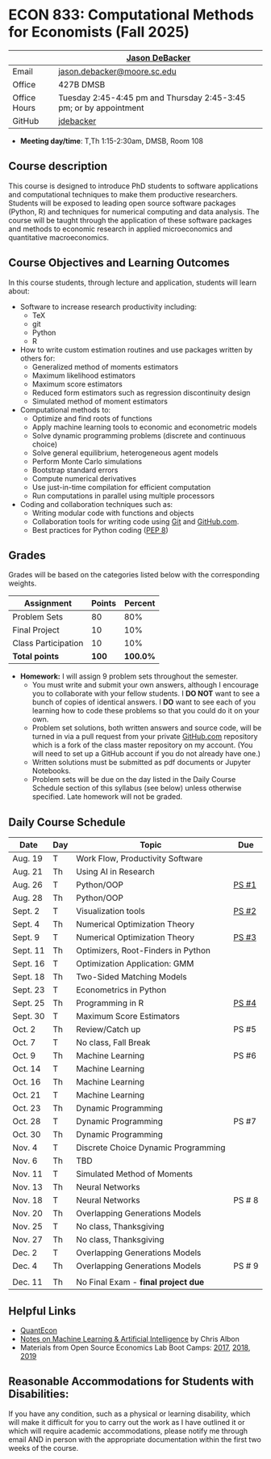 # ECON 833: Computational Methods for Economists (Fall 2025) #

|  | [Jason DeBacker](http://jasondebacker.com) |
|--------------|--------------------------------------------------------------|
| Email | [jason.debacker@moore.sc.edu](mailto:jason.debacker@moore.sc.edu) |
| Office | 427B DMSB |
| Office Hours | Tuesday 2:45-4:45 pm and Thursday 2:45-3:45 pm; or by appointment |
| GitHub | [jdebacker](https://github.com/jdebacker) |

* **Meeting day/time**: T,Th 1:15-2:30am, DMSB, Room 108

## Course description ##

This course is designed to introduce PhD students to software applications and computational techniques to make them productive researchers. Students will be exposed to leading open source software packages (Python, R) and techniques for numerical computing and data analysis. The course will be taught through the application of these software packages and methods to economic research in applied microeconomics and quantitative macroeconomics.


## Course Objectives and Learning Outcomes ##

In this course students, through lecture and application, students will learn about:
* Software to increase research productivity including:
	* TeX
	* git
	* Python
	* R
* How to write custom estimation routines and use packages written by others for:
	* Generalized method of moments estimators
	* Maximum likelihood estimators
	* Maximum score estimators
	* Reduced form estimators such as regression discontinuity design
	* Simulated method of moment estimators
* Computational methods to:
	* Optimize and find roots of functions
	* Apply machine learning tools to economic and econometric models
	* Solve dynamic programming problems (discrete and continuous choice)
	* Solve general equilibrium, heterogeneous agent models
	* Perform Monte Carlo simulations
	* Bootstrap standard errors
	* Compute numerical derivatives
	* Use just-in-time compilation for efficient computation
	* Run computations in parallel using multiple processors
* Coding and collaboration techniques such as:
	* Writing modular code with functions and objects
	* Collaboration tools for writing code using [Git](https://git-scm.com/) and [GitHub.com](https://github.com/).
	* Best practices for Python coding ([PEP 8](https://www.python.org/dev/peps/pep-0008/))


## Grades ##

Grades will be based on the categories listed below with the corresponding weights.

Assignment                   | Points |   Percent  |
-----------------------------|--------|------------|
Problem Sets                 |   80   |    80%   |
Final Project                 |   10   |    10%   |
Class Participation                |   10   |    10%   |
**Total points**             | **100** | **100.0%** |

* **Homework:** I will assign 9 problem sets throughout the semester.
	* You must write and submit your own answers, although I encourage you to collaborate with your fellow students. I **DO NOT** want to see a bunch of copies of identical answers. I **DO** want to see each of you learning how to code these problems so that you could do it on your own.
	* Problem set solutions, both written answers and source code, will be turned in via a pull request from your private [GitHub.com](https://git-scm.com/) repository which is a fork of the class master repository on my account. (You will need to set up a GitHub account if you do not already have one.)
	* Written solutions must be submitted as pdf documents or Jupyter Notebooks.
	* Problem sets will be due on the day listed in the Daily Course Schedule section of this syllabus (see below) unless otherwise specified. Late homework will not be graded.


## Daily Course Schedule ##

| Date     | Day | Topic                               | Due    |
|----------|-----|-------------------------------------|--------|
| Aug. 19  | T  | Work Flow, Productivity Software    |        |
| Aug. 21  | Th   | Using AI in Research    |        |
| Aug. 26  | T  | Python/OOP                          | [PS #1](https://github.com/jdebacker/CompEcon_Fall25/blob/main/Productivity/PS1.pdf)  |
| Aug. 28  | Th   | Python/OOP                          |        |
| Sept. 2  | T  | Visualization tools |     [PS #2](https://github.com/jdebacker/CompEcon_Fall25/blob/main/Python/PS2.pdf)   |
| Sept. 4   | Th  | Numerical Optimization Theory       |   |
| Sept. 9 | T   | Numerical Optimization Theory | [PS #3](https://github.com/jdebacker/CompEcon_Fall25/blob/main/Visualization/PS3.pdf)  |
| Sept. 11 | Th  |  Optimizers, Root-Finders in Python  |      |
| Sept. 16 | T   | Optimization Application: GMM  |       |
| Sept. 18 | Th  | Two-Sided Matching Models       |        |
| Sept. 23 | T   |    Econometrics in Python                 |   |
| Sept. 25 | Th  | Programming in R                  |   [PS #4](https://github.com/jdebacker/CompEcon_Fall25/blob/main/Optimization/PS4.pdf)     |
| Sept. 30   | T   | Maximum Score Estimators                       |      |
| Oct. 2   | Th   | Review/Catch up       |     PS #5   |
| Oct. 7  | T  | No class, Fall Break                |        |
| Oct. 9  | Th   | Machine Learning       |PS #6 |
| Oct. 14  | T  | Machine Learning     |        |
| Oct. 16  | Th   | Machine Learning     |        |
| Oct. 21  | T  | Machine Learning     |  |
| Oct. 23  | Th   | Dynamic Programming                 |        |
| Oct. 28  | T  | Dynamic Programming                 |     PS #7   |
| Oct. 30   | Th   | Dynamic Programming                       |   |
| Nov. 4   | T  | Discrete Choice Dynamic Programming      |         |
| Nov. 6  | Th   | TBD    |      |
| Nov. 11  | T  | Simulated Method of Moments          |        |
| Nov. 13  | Th   | Neural Networks             |        |
| Nov. 18  | T  | Neural Networks                  |    PS # 8    |
| Nov. 20  | Th  |   Overlapping Generations Models             |        |
| Nov. 25  | T   | No class, Thanksgiving      |  |
| Nov. 27  | Th   | No class, Thanksgiving     |  |
| Dec. 2   | T   | Overlapping Generations Models      |        |
| Dec. 4   | Th   | Overlapping Generations Models      | PS # 9       |
|          |     |                                     |        |
| Dec. 11  | Th   | No Final Exam - **final project due**         |   |


## Helpful Links ##

* [QuantEcon](https://quantecon.org)
* [Notes on Machine Learning & Artificial Intelligence](https://chrisalbon.com) by Chris Albon
* Materials from Open Source Economics Lab Boot Camps: [2017](https://github.com/OpenSourceEcon/BootCamp2017), [2018](https://github.com/OpenSourceEcon/BootCamp2018), [2019](https://github.com/OpenSourceEcon/BootCamp2019)


## Reasonable Accommodations for Students with Disabilities: ##

If you have any condition, such as a physical or learning disability, which will make it difficult for you to carry out the work as I have outlined it or which will require academic accommodations, please notify me through email AND in person with the appropriate documentation within the first two weeks of the course.
